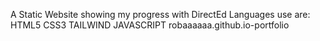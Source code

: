 A Static Website showing my progress with DirectEd
Languages use are:
HTML5
CSS3
TAILWIND
JAVASCRIPT
robaaaaaa.github.io-portfolio
